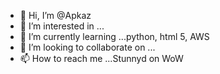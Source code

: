 - 👋 Hi, I’m @Apkaz
- 👀 I’m interested in ...
- 🌱 I’m currently learning ...python, html 5, AWS 
- 💞️ I’m looking to collaborate on ...
- 📫 How to reach me ...Stunnyd on WoW 
